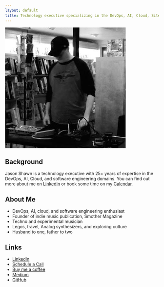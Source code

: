```yaml
---
layout: default
title: Technology executive specializing in the DevOps, AI, Cloud, Site Reliability, and Software Engineering domains
---
```


![Jason Shawn](/img/avatar.jpg)

## Background
Jason Shawn is a technology executive with 25+ years of expertise in the DevOps, AI, Cloud, and software engineering domains. You can find out more about me on [LinkedIn](https://www.linkedin.com/in/jasonshawn) or book some time on my [Calendar](https://calendly.com/jasonshawn/).

## About Me
- DevOps, AI, cloud, and software engineering enthusiast
- Founder of indie music publication, Smother Magazine
- Techno and experimental musician
- Legos, travel, Analog synthesizers, and exploring culture
- Husband to one, father to two

## Links
- [LinkedIn](https://www.linkedin.com/in/jasonshawn)
- [Schedule a Call](https://calendly.com/jasonshawn/)
- [Buy me a coffee](https://buymeacoffee.com/jshawn)
- [Medium](https://medium.com/@jason.shawn)
- [GitHub](https://github.com/jasonshawn)

